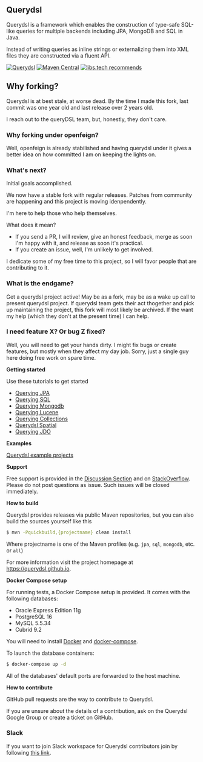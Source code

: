 ## Querydsl

Querydsl is a framework which enables the construction of type-safe SQL-like queries for multiple backends including JPA, MongoDB and SQL in Java.

Instead of writing queries as inline strings or externalizing them into XML files they are constructed via a fluent API.

[![Querydsl](https://circleci.com/gh/OpenFeign/querydsl.svg?style=shield)](https://app.circleci.com/pipelines/github/OpenFeign/querydsl?branch=master)
[![Maven Central](https://maven-badges.herokuapp.com/maven-central/io.github.openfeign.querydsl/querydsl-core/badge.svg)](https://maven-badges.herokuapp.com/maven-central/io.github.openfeign.querydsl/querydsl-core/)
[![libs.tech recommends](https://libs.tech/project/711629509/badge.svg)](https://libs.tech/project/711629509/querydsl)

## Why forking?

Querydsl is at best stale, at worse dead.  By the time I made this fork, last commit was one year old and last release over 2 years old.

I reach out to the queryDSL team, but, honestly, they don't care.

### Why forking under openfeign?

Well, openfeign is already stabilished and having querydsl under it gives a better idea on how committed I am on keeping the lights on.

### What's next?

Initial goals accomplished.

We now have a stable fork with regular releases.  Patches from community are happening and this project is moving idenpendently.

I'm here to help those who help themselves.  

What does it mean?

- If you send a PR, I will review, give an honest feedback, merge as soon I'm happy with it, and release as soon it's practical.
- If you create an issue, well, I'm unlikely to get involved.

I dedicate some of my free time to this project, so I will favor people that are contributing to it.

### What is the endgame?

Get a querydsl project active!  May be as a fork, may be as a wake up call to present querydsl project. If querydsl team gets their act thogether and pick up maintaining the project, this fork will most likely be archived.  If the want my help (which they don't at the present time) I can help.

### I need feature X? Or bug Z fixed?

Well, you will need to get your hands dirty.  I might fix bugs or create features, but mostly when they affect my day job. Sorry, just a single guy here doing free work on spare time.

**Getting started**

Use these tutorials to get started

* [Querying JPA](http://www.querydsl.com/static/querydsl/latest/reference/html/ch02.html#jpa_integration)
* [Querying SQL](http://www.querydsl.com/static/querydsl/latest/reference/html/ch02s03.html)
* [Querying Mongodb](http://www.querydsl.com/static/querydsl/latest/reference/html/ch02s07.html)
* [Querying Lucene](http://www.querydsl.com/static/querydsl/latest/reference/html/ch02s05.html)
* [Querying Collections](http://www.querydsl.com/static/querydsl/latest/reference/html/ch02s08.html)
* [Querydsl Spatial](http://www.querydsl.com/static/querydsl/latest/reference/html/ch02s04.html)
* [Querying JDO](http://www.querydsl.com/static/querydsl/latest/reference/html/ch02s02.html)

**Examples**

[Querydsl example projects](https://github.com/OpenFeign/querydsl/tree/master/querydsl-examples)

**Support**

Free support is provided in the [Discussion Section](https://github.com/querydsl/querydsl/discussions) and on [StackOverflow](http://stackoverflow.com/questions/tagged/querydsl).
Please do not post questions as issue. Such issues will be closed immediately.

**How to build**

Querydsl provides releases via public Maven repositories, but you can also build the sources yourself like this

```BASH
$ mvn -Pquickbuild,{projectname} clean install
```
Where projectname is one of the Maven profiles (e.g. `jpa`, `sql`, `mongodb`, etc. or `all`)

For more information visit the project homepage at https://querydsl.github.io.

**Docker Compose setup**

For running tests, a Docker Compose setup is provided. It comes with the following databases:

* Oracle Express Edition 11g
* PostgreSQL 16
* MySQL 5.5.34
* Cubrid 9.2

You will need to install [Docker] and [docker-compose].

To launch the database containers:

```BASH
$ docker-compose up -d
``` 

All of the databases' default ports are forwarded to the host machine.


**How to contribute**

GitHub pull requests are the way to contribute to Querydsl.

If you are unsure about the details of a contribution, ask on the Querydsl Google Group or create a ticket on GitHub.

[Docker]: https://www.docker.com/products/docker-desktop
[docker-compose]: https://docs.docker.com/compose/

### Slack

If you want to join Slack workspace for Querydsl contributors join by following [this link](https://join.slack.com/t/querydsl/shared_invite/zt-r7ufzz6q-zxIHgpOSSMFvoU3YU4SclQ).
